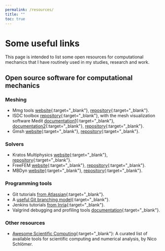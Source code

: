 ```yaml
---
permalink: /resources/
title: ""
toc: true
---
```


# Some useful links

This page is intended to list some open resources for computational mechanics that I have routinely used in my studies, research and work.

## Open source software for computational mechanics

### Meshing
- Mmg tools [website](https://www.mmgtools.org){:target="_blank"}, [repository](https://github.com/MmgTools){:target="_blank"}.
- ISDC toolbox [repository](https://github.com/ISCDtoolbox){:target="_blank"}, with the mesh visualization software Medit [documentation1](https://hal.inria.fr/inria-00069921/document){:target="_blank"}, [documentation2](https://www.ljll.math.upmc.fr/frey/logiciels/Docmedit.dir/index.html){:target="_blank"}, [repository](https://github.com/ISCDtoolbox/Medit){:target="_blank"}.
- Gmsh [website](https://gmsh.info/){:target="_blank"}, [repository](https://gitlab.onelab.info/gmsh/gmsh){:target="_blank"}.

### Solvers
- Kratos Multiphysics [website](https://www.cimne.com/kratos/){:target="_blank"}, [repository](https://github.com/KratosMultiphysics/Kratos){:target="_blank"}.
- FreeFEM [website](https://freefem.org/){:target="_blank"}, [repository](https://github.com/FreeFem/FreeFem-sources){:target="_blank"}.
- MBDyn [website](https://www.mbdyn.org/){:target="_blank"}, [repository](https://public.gitlab.polimi.it/DAER/mbdyn/-/tree/develop){:target="_blank"}.

### Programming tools
- Git tutorials [from Atlassian](https://www.atlassian.com/git/tutorials){:target="_blank"}.
- A [useful Git branching model](https://nvie.com/posts/a-successful-git-branching-model/){:target="_blank"}.
- Jenkins tutorials [from Inria](https://inria-ci.gitlabpages.inria.fr/doc/page/jenkins_tutorial/){:target="_blank"}.
- Valgrind debugging and profiling tools [documentation](https://www.valgrind.org/docs/){:target="_blank"}.


### Other resources
- [Awesome Scientific Computing](https://github.com/nschloe/awesome-scientific-computing){:target="_blank"}: A curated list of available tools for scientific computing and numerical analysis, by Nico Schlömer.
